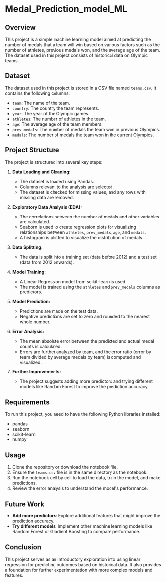 # Medal_Prediction_model_ML
## Overview

This project is a simple machine learning model aimed at predicting the number of medals that a team will win based on various factors such as the number of athletes, previous medals won, and the average age of the team. The dataset used in this project consists of historical data on Olympic teams.

## Dataset

The dataset used in this project is stored in a CSV file named `teams.csv`. It contains the following columns:

- `team`: The name of the team.
- `country`: The country the team represents.
- `year`: The year of the Olympic games.
- `athletes`: The number of athletes in the team.
- `age`: The average age of the team members.
- `prev_medals`: The number of medals the team won in previous Olympics.
- `medals`: The number of medals the team won in the current Olympics.

## Project Structure

The project is structured into several key steps:

1. **Data Loading and Cleaning:**
    - The dataset is loaded using Pandas.
    - Columns relevant to the analysis are selected.
    - The dataset is checked for missing values, and any rows with missing data are removed.

2. **Exploratory Data Analysis (EDA):**
    - The correlations between the number of medals and other variables are calculated.
    - Seaborn is used to create regression plots for visualizing relationships between `athletes`, `prev_medals`, `age`, and `medals`.
    - A histogram is plotted to visualize the distribution of medals.

3. **Data Splitting:**
    - The data is split into a training set (data before 2012) and a test set (data from 2012 onwards).

4. **Model Training:**
    - A Linear Regression model from scikit-learn is used.
    - The model is trained using the `athletes` and `prev_medals` columns as predictors.

5. **Model Prediction:**
    - Predictions are made on the test data.
    - Negative predictions are set to zero and rounded to the nearest whole number.

6. **Error Analysis:**
    - The mean absolute error between the predicted and actual medal counts is calculated.
    - Errors are further analyzed by team, and the error ratio (error by team divided by average medals by team) is computed and visualized.

7. **Further Improvements:**
    - The project suggests adding more predictors and trying different models like Random Forest to improve the prediction accuracy.

## Requirements

To run this project, you need to have the following Python libraries installed:

- pandas
- seaborn
- scikit-learn
- numpy

## Usage

1. Clone the repository or download the notebook file.
2. Ensure the `teams.csv` file is in the same directory as the notebook.
3. Run the notebook cell by cell to load the data, train the model, and make predictions.
4. Review the error analysis to understand the model's performance.

## Future Work

- **Add more predictors**: Explore additional features that might improve the prediction accuracy.
- **Try different models**: Implement other machine learning models like Random Forest or Gradient Boosting to compare performance.

## Conclusion

This project serves as an introductory exploration into using linear regression for predicting outcomes based on historical data. It also provides a foundation for further experimentation with more complex models and features.
